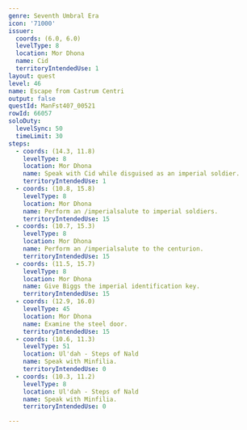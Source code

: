 ```yaml
---
genre: Seventh Umbral Era
icon: '71000'
issuer:
  coords: (6.0, 6.0)
  levelType: 8
  location: Mor Dhona
  name: Cid
  territoryIntendedUse: 1
layout: quest
level: 46
name: Escape from Castrum Centri
output: false
questId: ManFst407_00521
rowId: 66057
soloDuty:
  levelSync: 50
  timeLimit: 30
steps:
  - coords: (14.3, 11.8)
    levelType: 8
    location: Mor Dhona
    name: Speak with Cid while disguised as an imperial soldier.
    territoryIntendedUse: 1
  - coords: (10.8, 15.8)
    levelType: 8
    location: Mor Dhona
    name: Perform an /imperialsalute to imperial soldiers.
    territoryIntendedUse: 15
  - coords: (10.7, 15.3)
    levelType: 8
    location: Mor Dhona
    name: Perform an /imperialsalute to the centurion.
    territoryIntendedUse: 15
  - coords: (11.5, 15.7)
    levelType: 8
    location: Mor Dhona
    name: Give Biggs the imperial identification key.
    territoryIntendedUse: 15
  - coords: (12.9, 16.0)
    levelType: 45
    location: Mor Dhona
    name: Examine the steel door.
    territoryIntendedUse: 15
  - coords: (10.6, 11.3)
    levelType: 51
    location: Ul'dah - Steps of Nald
    name: Speak with Minfilia.
    territoryIntendedUse: 0
  - coords: (10.3, 11.2)
    levelType: 8
    location: Ul'dah - Steps of Nald
    name: Speak with Minfilia.
    territoryIntendedUse: 0

---
```

